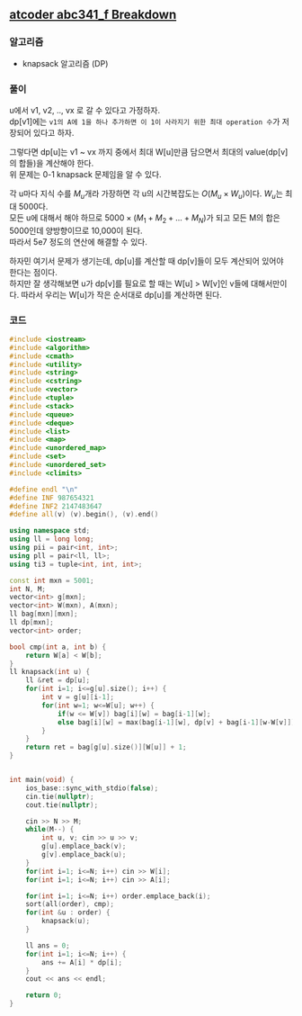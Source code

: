 ## [atcoder abc341_f Breakdown](https://atcoder.jp/contests/abc341/tasks/abc341_f)

### 알고리즘
- knapsack 알고리즘 (DP)

### 풀이
u에서 v1, v2, .., vx 로 갈 수 있다고 가정하자.  
dp[v1]에는 `v1의 A에 1을 하나 추가하면 이 1이 사라지기 위한 최대 operation 수`가 저장되어 있다고 하자.  

그렇다면 dp[u]는 v1 ~ vx 까지 중에서 최대 W[u]만큼 담으면서 최대의 value(dp[v]의 합들)을 계산해야 한다.  
위 문제는 0-1 knapsack 문제임을 알 수 있다.

각 u마다 지식 수를 $M_u$개라 가장하면 각 u의 시간복잡도는 $O(M_u \times W_u)$이다. $W_u$는 최대 5000다.  
모든 u에 대해서 해야 하므로 $5000 \times (M_1 + M_2 + ... + M_N)$가 되고 모든 M의 합은 5000인데 양방향이므로 10,000이 된다.  
따라서 5e7 정도의 연산에 해결할 수 있다.

하자민 여기서 문제가 생기는데, dp[u]를 계산할 때 dp[v]들이 모두 계산되어 있어야 한다는 점이다.  
하지만 잘 생각해보면 u가 dp[v]를 필요로 할 때는 W[u] > W[v]인 v들에 대해서만이다. 따라서 우리는 W[u]가 작은 순서대로 dp[u]를 계산하면 된다.

### 코드
```c++
#include <iostream>
#include <algorithm>
#include <cmath>
#include <utility>
#include <string>
#include <cstring>
#include <vector>
#include <tuple>
#include <stack>
#include <queue>
#include <deque>
#include <list>
#include <map>
#include <unordered_map>
#include <set>
#include <unordered_set>
#include <climits>

#define endl "\n"
#define INF 987654321
#define INF2 2147483647
#define all(v) (v).begin(), (v).end()

using namespace std;
using ll = long long;
using pii = pair<int, int>;
using pll = pair<ll, ll>;
using ti3 = tuple<int, int, int>;

const int mxn = 5001;
int N, M;
vector<int> g[mxn];
vector<int> W(mxn), A(mxn);
ll bag[mxn][mxn];
ll dp[mxn];
vector<int> order;

bool cmp(int a, int b) {
    return W[a] < W[b];
}
ll knapsack(int u) {
    ll &ret = dp[u];
    for(int i=1; i<=g[u].size(); i++) {
        int v = g[u][i-1];
        for(int w=1; w<=W[u]; w++) {
            if(w <= W[v]) bag[i][w] = bag[i-1][w];
            else bag[i][w] = max(bag[i-1][w], dp[v] + bag[i-1][w-W[v]]);
        }
    }
    return ret = bag[g[u].size()][W[u]] + 1;
}


int main(void) {
    ios_base::sync_with_stdio(false);
    cin.tie(nullptr);
    cout.tie(nullptr);

    cin >> N >> M;
    while(M--) {
        int u, v; cin >> u >> v;
        g[u].emplace_back(v);
        g[v].emplace_back(u);
    }
    for(int i=1; i<=N; i++) cin >> W[i];
    for(int i=1; i<=N; i++) cin >> A[i];

    for(int i=1; i<=N; i++) order.emplace_back(i);
    sort(all(order), cmp);
    for(int &u : order) {
        knapsack(u);
    }

    ll ans = 0;
    for(int i=1; i<=N; i++) {
        ans += A[i] * dp[i];
    }
    cout << ans << endl;

    return 0;
}
```